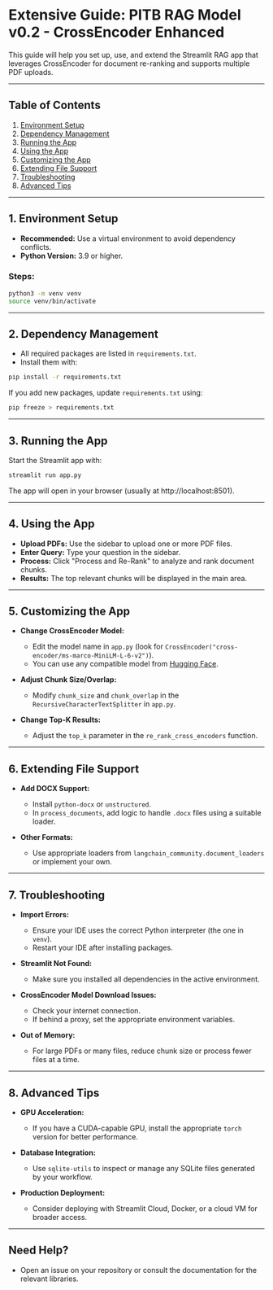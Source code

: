 # Extensive Guide: PITB RAG Model v0.2 - CrossEncoder Enhanced

This guide will help you set up, use, and extend the Streamlit RAG app that leverages CrossEncoder for document re-ranking and supports multiple PDF uploads.

---

## Table of Contents
1. [Environment Setup](#environment-setup)
2. [Dependency Management](#dependency-management)
3. [Running the App](#running-the-app)
4. [Using the App](#using-the-app)
5. [Customizing the App](#customizing-the-app)
6. [Extending File Support](#extending-file-support)
7. [Troubleshooting](#troubleshooting)
8. [Advanced Tips](#advanced-tips)

---

## 1. Environment Setup

- **Recommended:** Use a virtual environment to avoid dependency conflicts.
- **Python Version:** 3.9 or higher.

### Steps:
```bash
python3 -m venv venv
source venv/bin/activate
```

---

## 2. Dependency Management

- All required packages are listed in `requirements.txt`.
- Install them with:
```bash
pip install -r requirements.txt
```

If you add new packages, update `requirements.txt` using:
```bash
pip freeze > requirements.txt
```

---

## 3. Running the App

Start the Streamlit app with:
```bash
streamlit run app.py
```

The app will open in your browser (usually at http://localhost:8501).

---

## 4. Using the App

- **Upload PDFs:** Use the sidebar to upload one or more PDF files.
- **Enter Query:** Type your question in the sidebar.
- **Process:** Click "Process and Re-Rank" to analyze and rank document chunks.
- **Results:** The top relevant chunks will be displayed in the main area.

---

## 5. Customizing the App

- **Change CrossEncoder Model:**
  - Edit the model name in `app.py` (look for `CrossEncoder("cross-encoder/ms-marco-MiniLM-L-6-v2")`).
  - You can use any compatible model from [Hugging Face](https://huggingface.co/models?library=sentence-transformers&pipeline_tag=text-classification).

- **Adjust Chunk Size/Overlap:**
  - Modify `chunk_size` and `chunk_overlap` in the `RecursiveCharacterTextSplitter` in `app.py`.

- **Change Top-K Results:**
  - Adjust the `top_k` parameter in the `re_rank_cross_encoders` function.

---

## 6. Extending File Support

- **Add DOCX Support:**
  - Install `python-docx` or `unstructured`.
  - In `process_documents`, add logic to handle `.docx` files using a suitable loader.

- **Other Formats:**
  - Use appropriate loaders from `langchain_community.document_loaders` or implement your own.

---

## 7. Troubleshooting

- **Import Errors:**
  - Ensure your IDE uses the correct Python interpreter (the one in `venv`).
  - Restart your IDE after installing packages.

- **Streamlit Not Found:**
  - Make sure you installed all dependencies in the active environment.

- **CrossEncoder Model Download Issues:**
  - Check your internet connection.
  - If behind a proxy, set the appropriate environment variables.

- **Out of Memory:**
  - For large PDFs or many files, reduce chunk size or process fewer files at a time.

---

## 8. Advanced Tips

- **GPU Acceleration:**
  - If you have a CUDA-capable GPU, install the appropriate `torch` version for better performance.

- **Database Integration:**
  - Use `sqlite-utils` to inspect or manage any SQLite files generated by your workflow.

- **Production Deployment:**
  - Consider deploying with Streamlit Cloud, Docker, or a cloud VM for broader access.

---

## Need Help?
- Open an issue on your repository or consult the documentation for the relevant libraries. 